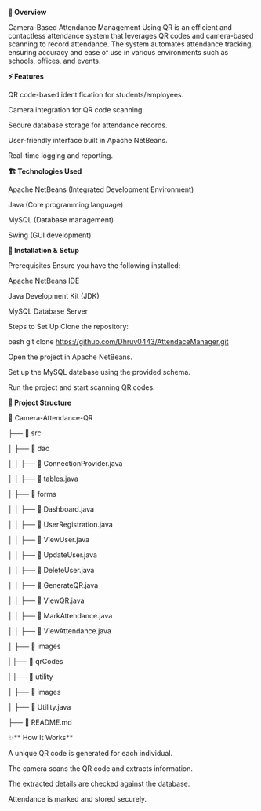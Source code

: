 **📌 Overview** 

Camera-Based Attendance Management Using QR is an efficient and contactless attendance system that leverages QR codes and camera-based scanning to record attendance. The system automates attendance tracking, ensuring accuracy and ease of use in various environments such as schools, offices, and events.

**⚡ Features**

QR code-based identification for students/employees.

Camera integration for QR code scanning.

Secure database storage for attendance records.

User-friendly interface built in Apache NetBeans.

Real-time logging and reporting.

**🏗 Technologies Used**

Apache NetBeans (Integrated Development Environment)

Java (Core programming language)

MySQL (Database management)

Swing (GUI development)

**🚀 Installation & Setup**

Prerequisites
Ensure you have the following installed:

Apache NetBeans IDE

Java Development Kit (JDK)

MySQL Database Server


Steps to Set Up
Clone the repository:

bash
git clone https://github.com/Dhruv0443/AttendaceManager.git

Open the project in Apache NetBeans.

Set up the MySQL database using the provided schema.

Run the project and start scanning QR codes.

**📂 Project Structure**

📁 Camera-Attendance-QR

 ├── 📁 src

 │   ├── 📁 dao

 │   │   ├── 📜 ConnectionProvider.java

 │   │   ├── 📜 tables.java

 │   ├── 📁 forms

 │   │   ├── 📜 Dashboard.java

 │   │   ├── 📜 UserRegistration.java

 │   │   ├── 📜 ViewUser.java

 │   │   ├── 📜 UpdateUser.java

 │   │   ├── 📜 DeleteUser.java

 │   │   ├── 📜 GenerateQR.java

 │   │   ├── 📜 ViewQR.java

 │   │   ├── 📜 MarkAttendance.java

 │   │   ├── 📜 ViewAttendance.java

 │   ├── 📁 images

 |   ├── 📁 qrCodes

 |   ├── 📁 utility

 │       ├── 📁 images

 │       ├── 📜 Utility.java

 ├── 📜 README.md
 

✨** How It Works**

A unique QR code is generated for each individual.

The camera scans the QR code and extracts information.

The extracted details are checked against the database.

Attendance is marked and stored securely.
